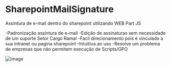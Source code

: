 # SharepointMailSignature

Assintura de e-mail dentro do sharepoint utilizando WEB Part JS 

-Padronização assintura de e-mail
-Edição de assinaturas sem necessidade de um suporte
  Setor
  Cargo
  Ramal
-Facil direcionamento pois é vinculado a sua intranet ou pagina sharepoint
-Intuitiva ao uso
-Resolve um problema de empresas que não permitem execução de Scripts/GPO

![image](https://github.com/user-attachments/assets/d2d95888-c810-462a-a41d-88c64d65efe0)
